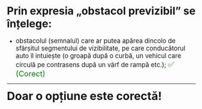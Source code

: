 # Prin expresia „obstacol previzibil” se înțelege:

- <span style="font-size: larger;">obstacolul (semnalul) care ar putea apărea dincolo de sfârșitul segmentului de vizibilitate, pe care conducătorul auto îl intuiește (o groapă după o curbă, un vehicul care circulă pe contrasens după un vârf de rampă etc.); <span style="color: green; font-size: larger;">✅ (Corect)</span></span>

---

<span style="font-size: 30px; font-weight: bold;">**Doar o opțiune este corectă!**</span>